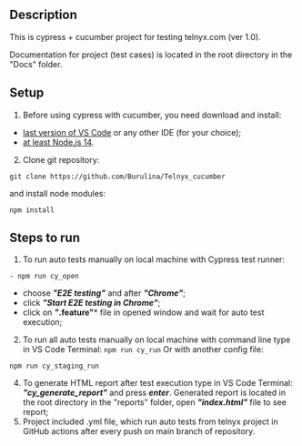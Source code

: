 ## Description 
This is cypress + cucumber project for testing telnyx.com (ver 1.0).

Documentation for project (test cases) is located in the root directory in the "Docs" folder.
## Setup
1. Before using cypress with cucumber, you need download and install:
- [last version of VS Code](https://code.visualstudio.com/) or any other IDE (for your choice);
- [at least Node.js 14](https://nodejs.org/uk/download/).
2. Clone git repository:
``` console
git clone https://github.com/Burulina/Telnyx_cucumber
```
   and install node modules:
``` console
npm install
```
## Steps to run
1. To run auto tests manually on local machine with Cypress test runner:
``` console
- npm run cy_open
```
- choose ***"E2E testing"*** and after ***"Chrome"***;
- click ***"Start E2E testing in Chrome"***;
- click on ***"*.feature"*** file in opened window and wait for auto test execution;


2. To run all auto tests manually on local machine with command line type in VS Code Terminal:
`npm run cy_run`
Or with another config file:
~~~
npm run cy_staging_run
~~~


4. To generate HTML report after test execution type in VS Code Terminal:
 ***"cy_generate_report"*** and press ***enter***. 
 Generated report is located in the root directory in the "reports" folder, open ***"index.html"*** file to see report;  
5. Project included .yml file, which run auto tests from telnyx project in GitHub actions after every push on main branch of repository.
